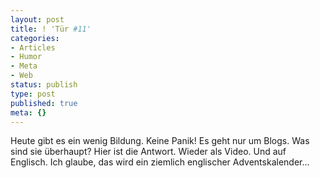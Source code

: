 ```yaml
---
layout: post
title: ! 'Tür #11'
categories:
- Articles
- Humor
- Meta
- Web
status: publish
type: post
published: true
meta: {}
---
```

Heute gibt es ein wenig Bildung. Keine Panik! Es geht nur um Blogs. Was sind sie überhaupt? Hier ist die Antwort. Wieder als Video. Und auf Englisch. Ich glaube, das wird ein ziemlich englischer Adventskalender...

<object type="application/x-shockwave-flash" height="260" width="320" data="http://www.youtube.com/v/NN2I1pWXjXI&amp;rel=0" id="VideoPlayback" >
      <param name="movie" value="http://www.youtube.com/v/NN2I1pWXjXI&amp;rel=0" />
      <param name="allowScriptAcess" value="sameDomain"/>
      <param name="quality" value="best"/>
      <param name="bgcolor" value="#FFFFFF"/>
      <param name="scale" value="noScale"/>
      <param name="salign" value="TL"/>
      <param name="FlashVars" value="playerMode=embedded" />
      <param name="wmode" value="transparent" />
    </object>
